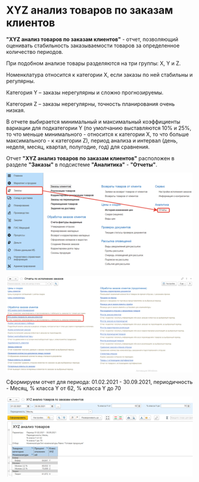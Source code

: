 # XYZ анализ товаров по заказам клиентов

**"XYZ анализ товаров по заказам клиентов"** - отчет, позволяющий оценивать стабильность заказываемости товаров за определенное количество периодов.

При подобном анализе товары разделяются на три группы: X, Y и Z.

Номенклатура относится к категории X, если заказы по ней стабильны и регулярны.

Категория Y – заказы нерегулярны и сложно прогнозируемы.

Категория Z – заказы нерегулярны, точность планирования очень низкая.

В отчете выбирается минимальный и максимальный коэффициенты вариации для подкатегории Y (по умолчанию выставляются 10% и 25%, то что меньше минимального  - относится к категории X, то что больше максимального - к категории Z), период анализа и интервал (день, неделя, месяц, квартал, полугодие, год) для сравнения.

Отчет **"XYZ анализ товаров по заказам клиентов"** расположен в разделе **"Заказы"** в подсистеме **"Аналитика"** - **"Отчеты"**.

[![1][1]][1]

[![2][2]][2]

Сформируем отчет для периода: 01.02.2021 - 30.09.2021, периодичность - Месяц, % класса Y от 62, % класса Y до 70

[![3][3]][3]

[1]:XYZAnalysisOfProductsByCustomerOrders.assets/1.png
[2]:XYZAnalysisOfProductsByCustomerOrders.assets/2.png
[3]:XYZAnalysisOfProductsByCustomerOrders.assets/3.png
